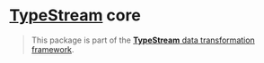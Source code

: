 # [TypeStream](https://typestream.dev) core

> This package is part of the [**TypeStream** data transformation framework](https://typestream.dev).
